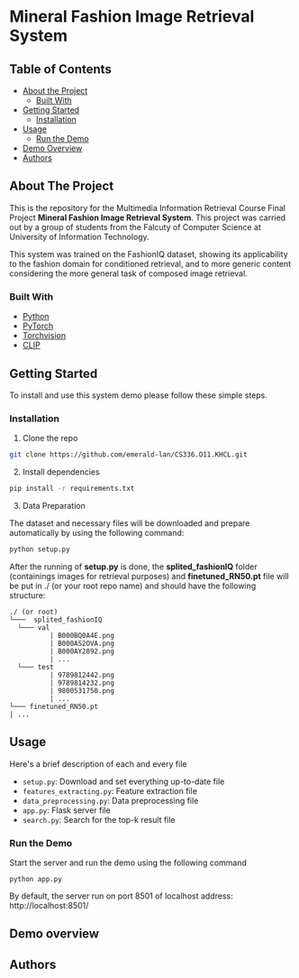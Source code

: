 
# Mineral Fashion Image Retrieval System
## Table of Contents

* [About the Project](#about-the-project)
  * [Built With](#built-with)
* [Getting Started](#getting-started)
  * [Installation](#installation)
* [Usage](#usage)
  * [Run the Demo](#run-the-demo)
* [Demo Overview](#demo-overview)
* [Authors](#authors)

## About The Project
This is the repository for the Multimedia Information Retrieval Course Final Project **Mineral Fashion Image Retrieval System**. This project was carried out by a group of students from the Falcuty of Computer Science at University of Information Technology. 

This system was trained on the FashionIQ dataset, 
showing its applicability to the fashion domain for conditioned retrieval, and to more generic content considering the 
more general task of composed image retrieval.

### Built With
* [Python](https://www.python.org/)
* [PyTorch](https://pytorch.org/)
* [Torchvision](https://pytorch.org/vision/stable/index.html)
* [CLIP](https://github.com/openai/CLIP)

## Getting Started

To install and use this system demo please follow these simple steps.

### Installation
 
1. Clone the repo
```sh
git clone https://github.com/emerald-lan/CS336.O11.KHCL.git
```
2. Install dependencies
```sh
pip install -r requirements.txt
```
3. Data Preparation

The dataset and necessary files will be downloaded and prepare automatically by using the following command:

```sh
python setup.py
```

After the running of **setup.py** is done, the **splited_fashionIQ** folder (containings images for retrieval purposes) and **finetuned_RN50.pt** file will be put in ./ (or your root repo name) and should have the following structure:

```
./ (or root)       
└───  splited_fashionIQ
  └─── val
          | B000BQ0A4E.png
          | B000AS2OVA.png
          | B000AY2892.png
          | ...
  └─── test
          | 9789812442.png
          | 9789814232.png
          | 9800531750.png
          | ...   
└─── finetuned_RN50.pt
| ...
```

## Usage
Here's a brief description of each and every file

* ```setup.py```: Download and set everything up-to-date file
* ```features_extracting.py```: Feature extraction file
* ```data_preprocessing.py```: Data preprocessing file
* ```app.py```: Flask server file
* ```search.py```: Search for the top-k result file

### Run the Demo
Start the server and run the demo using the following command
```shell
python app.py
```
By default, the server run on port 8501 of localhost address: http://localhost:8501/


## Demo overview

<!-- ![](images/dataset_choice.png "Dataset choice")

* Choose the reference image 

![](images/reference_choice.png "Reference choice")

* Choose or manually insert the relative caption

![](images/relative_caption.png "Caption choice")

* Check out the results. By clicking on a
retrieved image you can use such image as reference image in a
new query

![](images/results.png "Results") -->


## Authors



